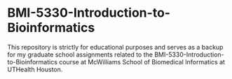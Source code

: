 # BMI-5330-Introduction-to-Bioinformatics
This repository is strictly for educational purposes and serves as a backup for my graduate school assignments related to the BMI-5330-Introduction-to-Bioinformatics course at McWilliams School of Biomedical Informatics at UTHealth Houston.

